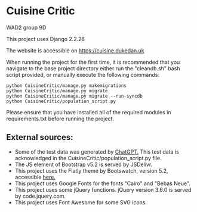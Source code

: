 # Cuisine Critic
WAD2 group 9D

This project uses Django 2.2.28

The website is accessible on https://cuisine.dukedan.uk

When running the project for the first time, it is recommended that you navigate to the base project directory either run the "cleandb.sh" bash script provided, or manually execute the following commands:

```
python CuisineCritic/manage.py makemigrations
python CuisineCritic/manage.py migrate
python CuisineCritic/manage.py migrate --run-syncdb
python CuisineCritic/population_script.py
```

Please ensure that you have installed all of the required modules in requirements.txt before running the project.

## External sources:
- Some of the test data was generated by <a href="https://chat.openai.com">ChatGPT.</a> This test data is acknowledged in the CuisineCritic/population_script.py file.
- The JS element of Bootstrap v5.2 is served by JSDelivr.
- This project uses the Flatly theme by Bootswatch, version 5.2, accessible <a href="https://bootswatch.com/flatly/">here.</a>
- This project uses Google Fonts for the fonts "Cairo" and "Bebas Neue".
- This project uses some jQuery functions. jQuery version 3.6.0 is served by code.jquery.com.
- This project uses Font Awesome for some SVG icons.
